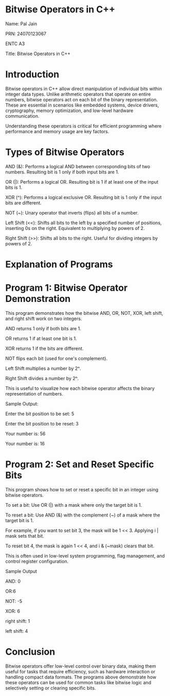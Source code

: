 # Bitwise Operators in C++

Name: Pal Jain

PRN: 24070123067

ENTC A3

Title: Bitwise Operators in C++

# Introduction
Bitwise operators in C++ allow direct manipulation of individual bits within integer data types. Unlike arithmetic operators that operate on entire numbers, bitwise operators act on each bit of the binary representation. These are essential in scenarios like embedded systems, device drivers, cryptography, memory optimization, and low-level hardware communication.

Understanding these operators is critical for efficient programming where performance and memory usage are key factors.

# Types of Bitwise Operators
AND (&):
Performs a logical AND between corresponding bits of two numbers. Resulting bit is 1 only if both input bits are 1.

OR (|):
Performs a logical OR. Resulting bit is 1 if at least one of the input bits is 1.

XOR (^):
Performs a logical exclusive OR. Resulting bit is 1 only if the input bits are different.

NOT (~):
Unary operator that inverts (flips) all bits of a number.

Left Shift (<<):
Shifts all bits to the left by a specified number of positions, inserting 0s on the right. Equivalent to multiplying by powers of 2.

Right Shift (>>):
Shifts all bits to the right. Useful for dividing integers by powers of 2.

# Explanation of Programs
# Program 1: Bitwise Operator Demonstration
This program demonstrates how the bitwise AND, OR, NOT, XOR, left shift, and right shift work on two integers.

AND returns 1 only if both bits are 1.

OR returns 1 if at least one bit is 1.

XOR returns 1 if the bits are different.

NOT flips each bit (used for one's complement).

Left Shift multiplies a number by 2ⁿ.

Right Shift divides a number by 2ⁿ.

This is useful to visualize how each bitwise operator affects the binary representation of numbers.

Sample Output:

Enter the bit position to be set: 5

Enter the bit position to be reset: 3

Your number is: 56

Your number is: 16

# Program 2: Set and Reset Specific Bits
This program shows how to set or reset a specific bit in an integer using bitwise operators.

To set a bit: Use OR (|) with a mask where only the target bit is 1.

To reset a bit: Use AND (&) with the complement (~) of a mask where the target bit is 1.

For example, if you want to set bit 3, the mask will be 1 << 3. Applying i | mask sets that bit.

To reset bit 4, the mask is again 1 << 4, and i & (~mask) clears that bit.

This is often used in low-level system programming, flag management, and control register configuration.


Sample Output

AND: 0

OR:6

NOT: -5

XOR: 6

right shift: 1

left shift: 4

# Conclusion
Bitwise operators offer low-level control over binary data, making them useful for tasks that require efficiency, such as hardware interaction or handling compact data formats. The programs above demonstrate how these operators can be used for common tasks like bitwise logic and selectively setting or clearing specific bits.
